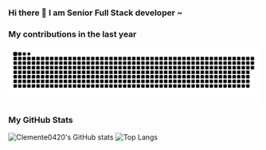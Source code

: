 ### Hi there 👋 I am Senior Full Stack developer ~



### My contributions in the last year

![](https://raw.githubusercontent.com/clemente0420/clemente0420/main/assets/github-contribution-grid-snake.svg)              


### My GitHub Stats

![Clemente0420's GitHub stats](https://github-readme-stats.vercel.app/api?username=clemente0420&show_icons=true)
![Top Langs](https://github-readme-stats.vercel.app/api/top-langs/?username=clemente0420&layout=compact)


<!--
**clemente0420/clemente0420** is a ✨ _special_ ✨ repository because its `README.md` (this file) appears on your GitHub profile.

Here are some ideas to get you started:

- 🔭 I’m currently working on ...
- 🌱 I’m currently learning ...
- 👯 I’m looking to collaborate on ...
- 🤔 I’m looking for help with ...
- 💬 Ask me about ...
- 📫 How to reach me: ...
- 😄 Pronouns: ...
- ⚡ Fun fact: ...
-->
